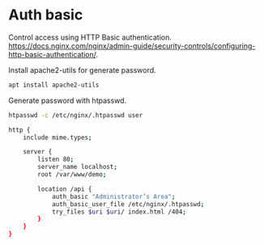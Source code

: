 # Auth basic

Control access using HTTP Basic authentication.
https://docs.nginx.com/nginx/admin-guide/security-controls/configuring-http-basic-authentication/.

Install apache2-utils for generate password.

```bash
apt install apache2-utils
```

Generate password with htpasswd.

```bash
htpasswd -c /etc/nginx/.htpasswd user
```

```bash
http {
    include mime.types;

    server {
        listen 80;
        server_name localhost;
        root /var/www/demo;

        location /api {
            auth_basic "Administrator’s Area";
            auth_basic_user_file /etc/nginx/.htpasswd;
            try_files $uri $uri/ index.html /404;
        }
    }
}
```
